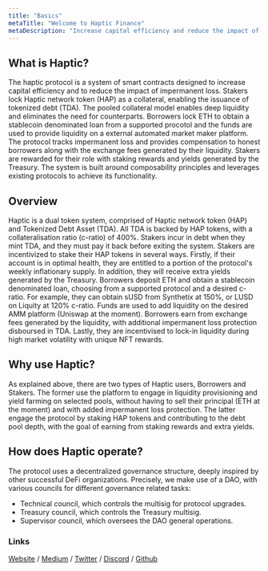 ```yaml
---
title: "Basics"
metaTitle: "Welcome to Haptic Finance"
metaDescription: "Increase capital efficiency and reduce the impact of impermanent loss."
---
```


## What is Haptic?

The haptic protocol is a system of smart contracts designed to increase capital efficiency and to reduce the impact of impermanent loss. Stakers lock Haptic network token (HAP) as a collateral, enabling the issuance of tokenized debt (TDA). The pooled collateral model enables deep liquidity and eliminates the need for counterparts. Borrowers lock ETH to obtain a stablecoin denominated loan from a supported procotol and the funds are used to provide liquidity on a external automated market maker platform. The protocol tracks impermanent loss and provides compensation to honest borrowers along with the exchange fees generated by their liquidity. Stakers are rewarded for their role with staking rewards and yields generated by the Treasury. The system is built around composability principles and leverages existing protocols to achieve its functionality.

## Overview

Haptic is a dual token system, comprised of Haptic network token (HAP) and Tokenized Debt Asset (TDA). All TDA is backed by HAP tokens, with a collateralisation ratio (c-ratio) of 400%. Stakers incur in debt when they mint TDA, and they must pay it back before exiting the system. Stakers are incentivized to stake their HAP tokens in several ways. Firstly, if their account is in optimal health, they are entitled to a portion of the protocol's weekly inflationary supply. In addition, they will receive extra yields generated by the Treasury. Borrowers deposit ETH and obtain a stablecoin denominated loan, choosing from a supported protocol and a desired c-ratio. For example, they can obtain sUSD from Synthetix at 150%, or LUSD on Liquity at 120% c-ratio. Funds are used to add liquidity on the desired AMM platform (Uniswap at the moment). Borrowers earn from exchange fees generated by the liquidity, with additional impermanent loss protection disboursed in TDA. Lastly, they are incentivised to lock-in liquidity during high market volatility with unique NFT rewards. 


## Why use Haptic?

As explained above, there are two types of Haptic users, Borrowers and Stakers. The former use the platform to engage in liquidity provisioning and yield farming on selected pools, without having to sell their principal (ETH at the moment) and with added impermanent loss protection. The latter engage the protocol by staking HAP tokens and contributing to the debt pool depth, with the goal of earning from staking rewards and extra yields. 

## How does Haptic operate?

The protocol uses a decentralized governance structure, deeply inspired by other successful DeFi organizations. Precisely, we make use of a DAO, with various councils for different governance related tasks:
- Technical council, which controls the multisig for protocol upgrades. 
- Treasury council, which controls the Treasury multisig.
- Supervisor council, which oversees the DAO general operations.

### Links

[Website](https://haptic.finance) / [Medium](https://hapticfinance.medium.com/) / [Twitter](https://twitter.com/hapticfinance/) / [Discord](https://twitter.com/hapticfinance/) / [Github](https://github.com/hapticfinance/)